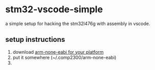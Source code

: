 # stm32-vscode-simple

a simple setup for hacking the stm32l476g with assembly in vscode.


## setup instructions

1. download [arm-none-eabi for your platform](https://developer.arm.com/tools-and-software/open-source-software/developer-tools/gnu-toolchain/gnu-rm/downloads)
2. put it somewhere (~/.comp2300/arm-none-eabi)
3. 